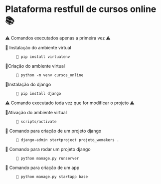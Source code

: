 # Plataforma restfull de cursos online 📚

⚠ Comandos executados apenas a primeira vez ⚠

📌 Instalação do ambiente virtual

         🔵 pip install virtualenv
   
    
📌Criação do ambiente virtual

         🔵 python -m venv cursos_online
   
    
📌Instalação do django

         🔵 pip install django

⚠ Comando executado toda vez que for modificar o projeto ⚠

📌Ativação do ambiente virtual
  
         🔵 scripts/activate

📌 Comando para criação de um projeto django 

         🔵 django-admin startproject projeto_womakers .

📌 Comando para rodar um projeto django

         🔵 python manage.py runserver

📌 Comando para criação de um app

         🔵 python manage.py startapp base
